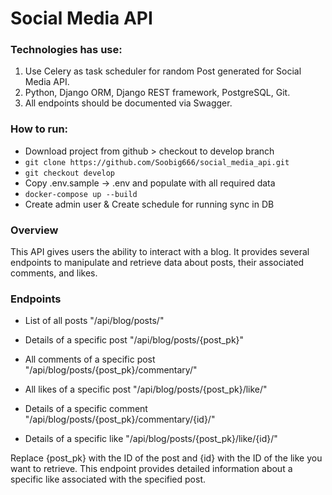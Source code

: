 # Social Media API

### Technologies has use:
1. Use Celery as task scheduler for random Post generated for Social Media API.
2. Python, Django ORM, Django REST framework, PostgreSQL, Git.
3. All endpoints should be documented via Swagger.

### How to run:
- Download project from github > checkout to develop branch
- `git clone https://github.com/Soobig666/social_media_api.git`
- `git checkout develop`
- Copy .env.sample -> .env and populate with all required data
- `docker-compose up --build`
- Create admin user & Create schedule for running sync in DB

### Overview

This API gives users the ability to interact with a blog. It provides several endpoints to manipulate and retrieve data about posts, their associated comments, and likes.

### Endpoints

- List of all posts
"/api/blog/posts/"

- Details of a specific post
"/api/blog/posts/{post_pk}"

- All comments of a specific post
"/api/blog/posts/{post_pk}/commentary/"

- All likes of a specific post
"/api/blog/posts/{post_pk}/like/"

- Details of a specific comment
"/api/blog/posts/{post_pk}/commentary/{id}/"

- Details of a specific like
"/api/blog/posts/{post_pk}/like/{id}/"

Replace {post_pk} with the ID of the post and {id} with the ID of the like you want to retrieve. This endpoint provides detailed information about a specific like associated with the specified post.